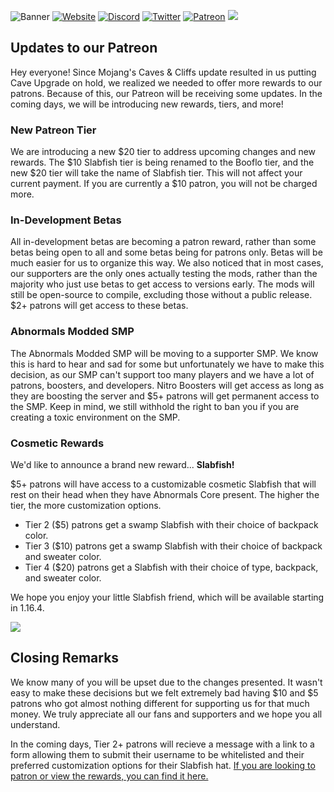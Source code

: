 ![Banner](https://i.imgur.com/7DZAqGc.png)
[![Website](https://bit.ly/abnormalswebbadge)](https://minecraftabnormals.com/)
[![Discord](https://img.shields.io/discord/650003402218274816?label=&color=014980&labelColor=537DB5&style=for-the-badge&logo=Discord&logoColor=DDE4EF)](https://discord.gg/zADvTSy)
[![Twitter](https://img.shields.io/twitter/follow/teamabnormals?label=&color=014980&labelColor=537DB5&style=for-the-badge&logo=Twitter&logoColor=DDE4EF)](https://twitter.com/teamabnormals)
[![Patreon](https://img.shields.io/endpoint?label=&color=014980&labelColor=537DB5&style=for-the-badge&logo=Patreon&logoColor=DDE4EF&url=https://shieldsio-patreon.vercel.app/api/?username=minecraftabnormals&type=patrons)](https://patreon.com/minecraftabnormals)
![](https://i.imgur.com/U7uo5Va.png)
## Updates to our Patreon
Hey everyone! Since Mojang's Caves & Cliffs update resulted in us putting Cave Upgrade on hold, we realized we needed to offer more rewards to our patrons. Because of this, our Patreon will be receiving some updates. In the coming days, we will be introducing new rewards, tiers, and more!
### New Patreon Tier
We are introducing a new $20 tier to address upcoming changes and new rewards. The $10 Slabfish tier is being renamed to the Booflo tier, and the new $20 tier will take the name of Slabfish tier. This will not affect your current payment. If you are currently a $10 patron, you will not be charged more.

### In-Development Betas
All in-development betas are becoming a patron reward, rather than some betas being open to all and some betas being for patrons only. Betas will be much easier for us to organize this way. We also noticed that in most cases, our supporters are the only ones actually testing the mods, rather than the majority who just use betas to get access to versions early. The mods will still be open-source to compile, excluding those without a public release. $2+ patrons will get access to these betas.

### Abnormals Modded SMP
The Abnormals Modded SMP will be moving to a supporter SMP. We know this is hard to hear and sad for some but unfortunately we have to make this decision, as our SMP can't support too many players and we have a lot of patrons, boosters, and developers. Nitro Boosters will get access as long as they are boosting the server and $5+ patrons will get permanent access to the SMP. Keep in mind, we still withhold the right to ban you if you are creating a toxic environment on the SMP.

### Cosmetic Rewards
We'd like to announce a brand new reward... **Slabfish!**

$5+ patrons will have access to a customizable cosmetic Slabfish that will rest on their head when they have Abnormals Core present. The higher the tier, the more customization options.
* Tier 2 ($5) patrons get a swamp Slabfish with their choice of backpack color.
* Tier 3 ($10) patrons get a swamp Slabfish with their choice of backpack and sweater color.
* Tier 4 ($20) patrons get a Slabfish with their choice of type, backpack, and sweater color.

We hope you enjoy your little Slabfish friend, which will be available starting in 1.16.4.

![](https://i.imgur.com/U7uo5Va.png)

## Closing Remarks
We know many of you will be upset due to the changes presented. It wasn't easy to make these decisions but we felt extremely bad having $10 and $5 patrons who got almost nothing different for supporting us for that much money. We truly appreciate all our fans and supporters and we hope you all understand. 

In the coming days, Tier 2+ patrons will recieve a message with a link to a form allowing them to submit their username to be whitelisted and their preferred customization options for their Slabfish hat. [If you are looking to patron or view the rewards, you can find it here.](https://www.patreon.com/teamabnormals)

